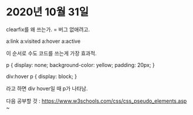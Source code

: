 # 2020년 10월 31일

clearfix를 왜 쓰는가. = 버그 없애려고.

a:link
a:visited
a:hover
a:active

이 순서로 수도 코드를 쓰는게 가장 효과적.


p {
  display: none;
  background-color: yellow;
  padding: 20px;
}

div:hover p {
  display: block;
}

라고 하면 div hover일 때 p가 나타남.

다음 공부할 것 : https://www.w3schools.com/css/css_pseudo_elements.asp ~